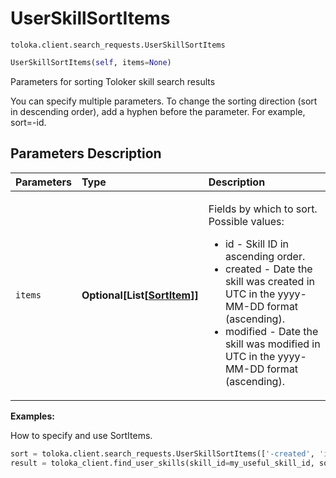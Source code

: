 # UserSkillSortItems
`toloka.client.search_requests.UserSkillSortItems`

```python
UserSkillSortItems(self, items=None)
```

Parameters for sorting Toloker skill search results


You can specify multiple parameters.
To change the sorting direction (sort in descending order), add a hyphen before the parameter. For example, sort=-id.

## Parameters Description

| Parameters | Type | Description |
| :----------| :----| :-----------|
`items`|**Optional\[List\[[SortItem](toloka.client.search_requests.UserSkillSortItems.SortItem.md)\]\]**|<p>Fields by which to sort. Possible values:<ul><li>id - Skill ID in ascending order.</li><li>created - Date the skill was created in UTC in the yyyy-MM-DD format (ascending).</li><li>modified - Date the skill was modified in UTC in the yyyy-MM-DD format (ascending).</li></ul></p>

**Examples:**

How to specify and use SortItems.

```python
sort = toloka.client.search_requests.UserSkillSortItems(['-created', 'id'])
result = toloka_client.find_user_skills(skill_id=my_useful_skill_id, sort=sort, limit=10)
```
